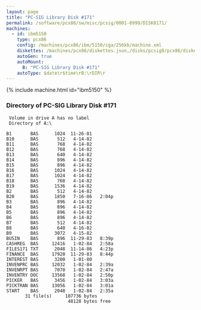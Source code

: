 ```yaml
---
layout: page
title: "PC-SIG Library Disk #171"
permalink: /software/pcx86/sw/misc/pcsig/0001-0999/DISK0171/
machines:
  - id: ibm5150
    type: pcx86
    config: /machines/pcx86/ibm/5150/cga/256kb/machine.xml
    diskettes: /machines/pcx86/diskettes.json,/disks/pcsig0/pcx86/diskettes.json
    autoGen: true
    autoMount:
      B: "PC-SIG Library Disk #171"
    autoType: $date\r$time\rB:\rDIR\r
---
```


{% include machine.html id="ibm5150" %}

### Directory of PC-SIG Library Disk #171

     Volume in drive A has no label
     Directory of A:\

    B1       BAS      1024  11-26-81
    B10      BAS       512   4-14-82
    B11      BAS       768   4-14-82
    B12      BAS       768   4-14-82
    B13      BAS       640   4-14-82
    B14      BAS       896   4-14-82
    B15      BAS       896   4-14-82
    B16      BAS      1024   4-14-82
    B17      BAS      1024   4-14-82
    B18      BAS       768   4-14-82
    B19      BAS      1536   4-14-82
    B2       BAS       512   4-14-82
    B20      BAS      1850   7-16-86   2:04p
    B3       BAS       896   4-14-82
    B4       BAS       896   4-14-82
    B5       BAS       896   4-14-82
    B6       BAS       896   4-14-82
    B7       BAS       512   4-14-82
    B8       BAS       640   4-16-82
    B9       BAS      3072   4-15-82
    BUSIN    BAS       896  11-29-83   8:39p
    CASHREG  BAS     12416   1-02-84   2:58a
    FILES171 TXT      2048  11-14-86   4:23p
    FINANCE  BAS     17920  11-29-83   8:44p
    INTEREST BAS      3200   1-01-80
    INVENPRC BAS     12032   1-02-84   2:39a
    INVENRPT BAS      7070   1-02-84   2:47a
    INVENTRY DOC     13568   1-02-84   2:50p
    PICKER   BAS      3456   1-02-84   3:03a
    PICKTRAN BAS     13056   1-02-84   3:01a
    START    BAS      2048   1-02-84   2:35a
           31 file(s)     107736 bytes
                           48128 bytes free
